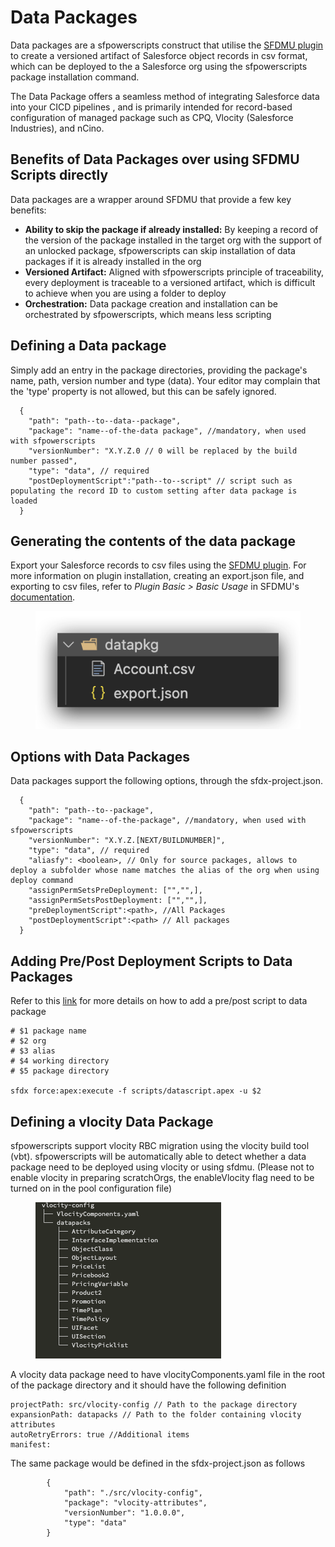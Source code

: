 # Data Packages

Data packages are a sfpowerscripts construct that utilise the [SFDMU plugin](https://github.com/forcedotcom/SFDX-Data-Move-Utility) to create a versioned artifact of Salesforce object records in csv format, which can be deployed to the a Salesforce org using the sfpowerscripts package installation command.

The Data Package offers a seamless method of integrating Salesforce data into your CICD pipelines , and is primarily intended for record-based configuration of managed package such as CPQ, Vlocity (Salesforce Industries), and nCino.

## Benefits of Data Packages over using SFDMU Scripts directly

Data packages are a wrapper around SFDMU that provide a few key benefits:

* **Ability to skip the package if already installed:** By keeping a record of the version of the package installed in the target org with the support of an unlocked package, sfpowerscripts can skip installation of data packages if it is already installed in the org
* **Versioned Artifact:** Aligned with sfpowerscripts principle of traceability, every deployment is traceable to a versioned artifact, which is difficult to achieve when you are using a folder to deploy
* **Orchestration:** Data package creation and installation can be orchestrated by sfpowerscripts, which means less scripting

## Defining a Data package

Simply add an entry in the package directories, providing the package's name, path, version number and type (data). Your editor may complain that the 'type' property is not allowed, but this can be safely ignored.

```
  {
    "path": "path--to--data--package",
    "package": "name--of-the-data package", //mandatory, when used with sfpowerscripts
    "versionNumber": "X.Y.Z.0 // 0 will be replaced by the build number passed",
    "type": "data", // required
    "postDeploymentScript":"path--to--script" // script such as populating the record ID to custom setting after data package is loaded
  }
```

## Generating the contents of the data package

Export your Salesforce records to csv files using the [SFDMU plugin](https://github.com/forcedotcom/SFDX-Data-Move-Utility). For more information on plugin installation, creating an export.json file, and exporting to csv files, refer to _Plugin Basic > Basic Usage_ in SFDMU's [documentation](https://help.sfdmu.com/quick-start).

<figure><img src="../../.gitbook/assets/data-package.png" alt=""><figcaption></figcaption></figure>

## **Options with Data Packages**

Data packages support the following options, through the sfdx-project.json.

```
  {
    "path": "path--to--package",
    "package": "name--of-the-package", //mandatory, when used with sfpowerscripts
    "versionNumber": "X.Y.Z.[NEXT/BUILDNUMBER]",
    "type": "data", // required
    "aliasfy": <boolean>, // Only for source packages, allows to deploy a subfolder whose name matches the alias of the org when using deploy command
    "assignPermSetsPreDeployment: ["","",],
    "assignPermSetsPostDeployment: ["","",],
    "preDeploymentScript":<path>, //All Packages
    "postDeploymentScript":<path> // All packages
  }
```

## Adding Pre/Post Deployment Scripts to Data Packages

Refer to this [link](broken-reference) for more details on how to add a pre/post script to data package

```
# $1 package name
# $2 org
# $3 alias
# $4 working directory
# $5 package directory

sfdx force:apex:execute -f scripts/datascript.apex -u $2
```

## Defining a vlocity Data Package

sfpowerscripts support vlocity RBC migration using the vlocity build tool (vbt). sfpowerscripts will be automatically able to detect whether a data package need to be deployed using vlocity or using sfdmu. (Please not to enable vlocity in preparing scratchOrgs, the enableVlocity flag need to be turned on in the pool configuration file)



<figure><img src="../../.gitbook/assets/vlocity-datapackage.png" alt=""><figcaption></figcaption></figure>

A vlocity data package need to have vlocityComponents.yaml file in the root of the package directory and it should have the following definition

```
projectPath: src/vlocity-config // Path to the package directory
expansionPath: datapacks // Path to the folder containing vlocity attributes
autoRetryErrors: true //Additional items
manifest:
```

The same package would be defined in the sfdx-project.json as follows

```
        {
            "path": "./src/vlocity-config",
            "package": "vlocity-attributes",
            "versionNumber": "1.0.0.0",
            "type": "data"
        }
```
